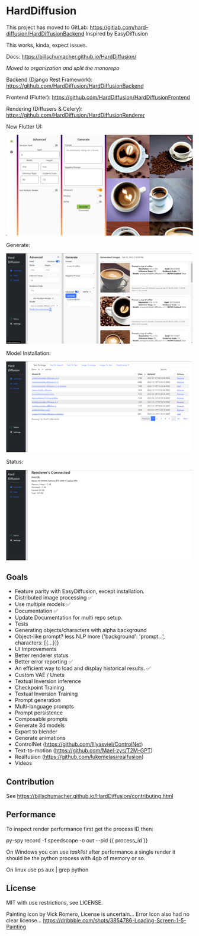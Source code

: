 HardDiffusion
=============

This project has moved to GitLab: https://gitlab.com/hard-diffusion/HardDiffusionBackend
Inspired by EasyDiffusion

This works, kinda, expect issues.

Docs: https://billschumacher.github.io/HardDiffusion/


*Moved to organization and split the monorepo*

Backend (Django Rest Framework): https://github.com/HardDiffusion/HardDiffusionBackend

Frontend (Flutter): https://github.com/HardDiffusion/HardDiffusionFrontend

Rendering (Diffusers & Celery): https://github.com/HardDiffusion/HardDiffusionRenderer

New Flutter UI:

![New Flutter UI](https://raw.githubusercontent.com/BillSchumacher/HardDiffusion/release/screenshots/new_generate_flutter.png)


Generate:

![Generate UI](https://raw.githubusercontent.com/BillSchumacher/HardDiffusion/release/screenshots/generate.png)

Model Installation:

![Models UI](https://raw.githubusercontent.com/BillSchumacher/HardDiffusion/release/screenshots/models.png)

Status: 

![Status UI](https://raw.githubusercontent.com/BillSchumacher/HardDiffusion/release/screenshots/status.png)

Goals
-----

* Feature parity with EasyDiffusion, except installation.
* Distributed image processing :white_check_mark:
* Use multiple models :white_check_mark:
* Documentation :white_check_mark:
* Update Documentation for multi repo setup.
* Tests
* Generating objects/characters with alpha background
* Object-like prompt? less NLP more {'background': 'prompt...', characters: [{...}]}
* UI Improvements
* Better renderer status
* Better error reporting :white_check_mark:
* An efficient way to load and display historical results. :white_check_mark:
* Custom VAE / Unets
* Textual Inversion inference
* Checkpoint Training
* Textual Inversion Training
* Prompt generation
* Multi-language prompts
* Prompt persistence
* Composable prompts
* Generate 3d models
* Export to blender
* Generate animations
* ControlNet (https://github.com/lllyasviel/ControlNet)
* Text-to-motion (https://github.com/Mael-zys/T2M-GPT)
* Realfusion (https://github.com/lukemelas/realfusion)
* Videos


Contribution
------------

See https://billschumacher.github.io/HardDiffusion/contributing.html

Performance
-----------

To inspect render performance first get the process ID then:

py-spy record -f speedscope -o out --pid {{ process_id }}

On Windows you can use *tasklist* after performance a single render it should be the python process with 4gb of memory or so.

On linux use ps aux | grep python


License
-------

MIT with use restrictions, see LICENSE.

Painting Icon by Vick Romero, License is uncertain...
Error Icon also had no clear license...
https://dribbble.com/shots/3854786-Loading-Screen-1-5-Painting